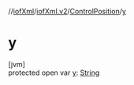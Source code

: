 //[iofXml](../../../index.md)/[iofXml.v2](../index.md)/[ControlPosition](index.md)/[y](y.md)

# y

[jvm]\
protected open var [y](y.md): [String](https://docs.oracle.com/javase/8/docs/api/java/lang/String.html)
